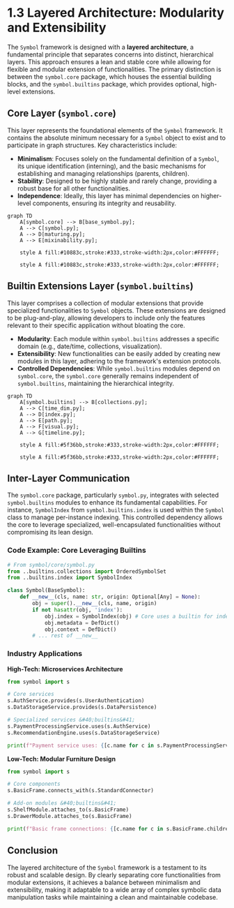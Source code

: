# 1.3 Layered Architecture: Modularity and Extensibility

The `Symbol` framework is designed with a **layered architecture**, a fundamental principle that separates concerns into distinct, hierarchical layers. This approach ensures a lean and stable core while allowing for flexible and modular extension of functionalities. The primary distinction is between the `symbol.core` package, which houses the essential building blocks, and the `symbol.builtins` package, which provides optional, high-level extensions.

## Core Layer &#40;`symbol.core`&#41;

This layer represents the foundational elements of the `Symbol` framework. It contains the absolute minimum necessary for a `Symbol` object to exist and to participate in graph structures. Key characteristics include:

-   **Minimalism**: Focuses solely on the fundamental definition of a `Symbol`, its unique identification &#40;interning&#41;, and the basic mechanisms for establishing and managing relationships &#40;parents, children&#41;.
-   **Stability**: Designed to be highly stable and rarely change, providing a robust base for all other functionalities.
-   **Independence**: Ideally, this layer has minimal dependencies on higher-level components, ensuring its integrity and reusability.

```mermaid
graph TD
    A[symbol.core] --> B[base_symbol.py];
    A --> C[symbol.py];
    A --> D[maturing.py];
    A --> E[mixinability.py];

    style A fill:#10883c,stroke:#333,stroke-width:2px,color:#FFFFFF;

    style A fill:#10883c,stroke:#333,stroke-width:2px,color:#FFFFFF;
```
## Builtin Extensions Layer &#40;`symbol.builtins`&#41;

This layer comprises a collection of modular extensions that provide specialized functionalities to `Symbol` objects. These extensions are designed to be plug-and-play, allowing developers to include only the features relevant to their specific application without bloating the core.

-   **Modularity**: Each module within `symbol.builtins` addresses a specific domain &#40;e.g., date/time, collections, visualization&#41;.
-   **Extensibility**: New functionalities can be easily added by creating new modules in this layer, adhering to the framework's extension protocols.
-   **Controlled Dependencies**: While `symbol.builtins` modules depend on `symbol.core`, the `symbol.core` generally remains independent of `symbol.builtins`, maintaining the hierarchical integrity.

```mermaid
graph TD
    A[symbol.builtins] --> B[collections.py];
    A --> C[time_dim.py];
    A --> D[index.py];
    A --> E[path.py];
    A --> F[visual.py];
    A --> G[timeline.py];

    style A fill:#5f36bb,stroke:#333,stroke-width:2px,color:#FFFFFF;

    style A fill:#5f36bb,stroke:#333,stroke-width:2px,color:#FFFFFF;
```
## Inter-Layer Communication

The `symbol.core` package, particularly `symbol.py`, integrates with selected `symbol.builtins` modules to enhance its fundamental capabilities. For instance, `SymbolIndex` from `symbol.builtins.index` is used within the `Symbol` class to manage per-instance indexing. This controlled dependency allows the core to leverage specialized, well-encapsulated functionalities without compromising its lean design.

### Code Example: Core Leveraging Builtins

```python
# From symbol/core/symbol.py
from ..builtins.collections import OrderedSymbolSet
from ..builtins.index import SymbolIndex

class Symbol(BaseSymbol):
    def __new__(cls, name: str, origin: Optional[Any] = None):
        obj = super().__new__(cls, name, origin)
        if not hasattr(obj, 'index'):
            obj.index = SymbolIndex(obj) # Core uses a builtin for indexing
            obj.metadata = DefDict()
            obj.context = DefDict()
        # ... rest of __new__
```

### Industry Applications

**High-Tech: Microservices Architecture**
```python
from symbol import s

# Core services
s.AuthService.provides(s.UserAuthentication)
s.DataStorageService.provides(s.DataPersistence)

# Specialized services &#40;builtins&#41;
s.PaymentProcessingService.uses(s.AuthService)
s.RecommendationEngine.uses(s.DataStorageService)

print(f"Payment service uses: {[c.name for c in s.PaymentProcessingService.children]}")
```

**Low-Tech: Modular Furniture Design**
```python
from symbol import s

# Core components
s.BasicFrame.connects_with(s.StandardConnector)

# Add-on modules &#40;builtins&#41;
s.ShelfModule.attaches_to(s.BasicFrame)
s.DrawerModule.attaches_to(s.BasicFrame)

print(f"Basic frame connections: {[c.name for c in s.BasicFrame.children]}")
```

## Conclusion

The layered architecture of the `Symbol` framework is a testament to its robust and scalable design. By clearly separating core functionalities from modular extensions, it achieves a balance between minimalism and extensibility, making it adaptable to a wide array of complex symbolic data manipulation tasks while maintaining a clean and maintainable codebase.
